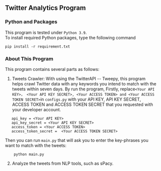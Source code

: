 ## Twitter Analytics Program
### Python and Packages
This program is tested under ```Python 3.9```.\
To install required Python packages, type the following command
```commandline
pip install -r requirement.txt
```

### About This Program
This program contains several parts as follows:

1. Tweets Crawler:
   With using the TwitterAPI -- Tweepy, this program helps crawl Twitter data with any keywords you intend to match with the tweets within seven days.
   By run the program,
   Firstly, replace`<Your API KEY>， <Your API KEY SECRET>, <Your ACCESS TOKEN> and <Your ACCESS TOKEN SECRET>`in `configs.py` with your API KEY, API KEY SECRET, ACCESS TOKEN and ACCESS TOKEN SECRET that you requested with your developer account.

```
   api_key = <Your API KEY>
   api_key_secret = <Your API KEY SECRET>
   access_token = <Your ACCESS TOKEN>
   access_token_secret =  <Your ACCESS TOKEN SECRET>
```

Then you can run `main.py` that will ask you to enter the key-phrases you want to match with the tweets:
```
    python main.py
```

2. Analyze the tweets from NLP tools, such as sPacy.
